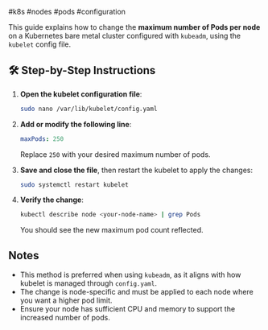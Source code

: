 #k8s #nodes #pods #configuration

This guide explains how to change the **maximum number of Pods per node** on a Kubernetes bare metal cluster configured with `kubeadm`, using the `kubelet` config file.

## 🛠 Step-by-Step Instructions

1. **Open the kubelet configuration file**:

   ```sh
   sudo nano /var/lib/kubelet/config.yaml
   ```

2. **Add or modify the following line**:

   ```yaml
   maxPods: 250
   ```

   Replace `250` with your desired maximum number of pods.

3. **Save and close the file**, then restart the kubelet to apply the changes:

   ```sh
   sudo systemctl restart kubelet
   ```

4. **Verify the change**:

   ```sh
   kubectl describe node <your-node-name> | grep Pods
   ```

   You should see the new maximum pod count reflected.

## Notes

- This method is preferred when using `kubeadm`, as it aligns with how kubelet is managed through `config.yaml`.
- The change is node-specific and must be applied to each node where you want a higher pod limit.
- Ensure your node has sufficient CPU and memory to support the increased number of pods.
